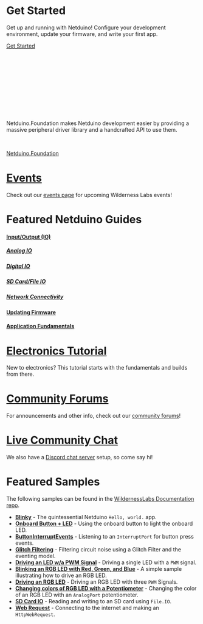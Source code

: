 <div class="banner_main">
<h1>Get Started</h1>
<p>Get up and running with Netduino! Configure your development environment, update your firmware, and write your first app.</p>
<a href="/Netduino/Getting_Started">Get Started</a>
</div>

<br/><br/>

<div class="banner_nfoundation">
<p>&nbsp;</p>
<p>&nbsp;</p>
<p>&nbsp;</p>
<p>&nbsp;</p>
<p>Netduino.Foundation makes Netduino development easier by providing a massive peripheral driver library and a handcrafted API to use them.</p>
<p>&nbsp;</p>
<a href="http://Netduino.Foundation">Netduino.Foundation</a>
</div>



# [Events](/Events)

Check out our [events page](/Events) for upcoming Wilderness Labs events!

# Featured Netduino Guides

#### [Input/Output (IO)](/Netduino/Input_Output)

##### [Analog IO](/Netduino/Input_Output/Analog/)

##### [Digital IO](/Netduino/Input_Output/Digital/)

##### [SD Card/File IO](/Netduino/Input_Output/File_Storage/)

##### [Network Connectivity](/Netduino/Input_Output/Network/)

#### [Updating Firmware](/Netduino/About/Updating_Firmware)

#### [Application Fundamentals](/Netduino/Application_Fundamentals/)

# [Electronics Tutorial](/Hardware/Tutorials/Electronics)

New to electronics? This tutorial starts with the fundamentals and builds from there.


# [Community Forums](http://community.wildernesslabs.co)

For announcements and other info, check out our [community forums](https://community.wildernesslabs.co)!

# [Live Community Chat](https://discord.gg/3hcz97R)

We also have a [Discord chat server](https://discord.gg/3hcz97R) setup, so come say hi!

# Featured Samples

The following samples can be found in the [WildernessLabs Documentation repo](https://github.com/WildernessLabs/Documentation/Samples/Netduino/). 


* **[Blinky](/Samples/Netduino/Blinky)** - The quintessential Netduino `Hello, world.` app.
* **[Onboard Button + LED](/Samples/Netduino/OnboardButtonAndLED)** - Using the onboard button to light the onboard LED.
* **[ButtonInterruptEvents](/Samples/Netduino/ButtonInterruptEvents)** - Listening to an `InterruptPort` for button press events.
* **[Glitch Filtering](/Samples/Netduino/GlitchFilter)** - Filtering circuit noise using a Glitch Filter and the eventing model.
* **[Driving an LED w/a PWM Signal](/Samples/Netduino/DrivingLED_w_PWM)** - Driving a single LED with a `PWM` signal.
* **[Blinking an RGB LED with Red, Green, and Blue](/Samples/Netduino/RGB_Blinky)** - A simple sample illustrating how to drive an RGB LED.
* **[Driving an RGB LED](/Samples/Netduino/RgbLed)** - Driving an RGB LED with three `PWM` Signals.
* **[Changing colors of RGB LED with a Potentiometer](/Samples/Netduino/PotentiometerControlled_RgbLed)** - Changing the color of an RGB LED with an `AnalogPort` potentiometer.
* **[SD Card IO](/Samples/Netduino/SDCardIO)** - Reading and writing to an SD card using `File.IO`.
* **[Web Request](/Samples/Netduino/WebRequest)** - Connecting to the internet and making an `HttpWebRequest`.
